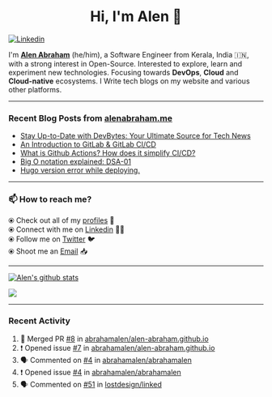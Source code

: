 <!-- markdownlint-disable-next-line -->
<h1 align="center">Hi, I'm Alen 👋</h1>

[![Linkedin](https://img.shields.io/badge/-Alen%20Abraham-blue?style=flat-square&logo=Linkedin&logoColor=white&link=https://www.linkedin.com/in/alenabraham/)](https://www.linkedin.com/in/alenabraham/)  

I'm **[Alen Abraham](https://alenabraham.me)** (he/him), a Software Engineer from Kerala, India 🇮🇳, with a strong interest in Open-Source. Interested to explore, learn and experiment new technologies. Focusing towards **DevOps**, **Cloud** and **Cloud-native** ecosystems. 
I Write tech blogs on my website and various other platforms.

---

### Recent Blog Posts from [alenabraham.me](https://alenabraham.me)
<!-- BLOG-POST-LIST:START -->
- [Stay Up-to-Date with DevBytes: Your Ultimate Source for Tech News](https://alenabraham.hashnode.dev/stay-up-to-date-with-devbytes-your-ultimate-source-for-tech-news)
- [An Introduction to GitLab &amp; GitLab CI/CD](https://alenabraham.hashnode.dev/an-introduction-to-gitlab-and-gitlab-cicd)
- [What is Github Actions? How does it simplify CI/CD?](https://alenabraham.hashnode.dev/what-is-github-actions-how-does-it-simplify-cicd)
- [Big O notation explained: DSA-01](https://alenabraham.hashnode.dev/big-o-notation-explained-dsa-01)
- [Hugo version error while deploying.](https://alenabraham.hashnode.dev/hugo-version-error-while-deploying)
<!-- BLOG-POST-LIST:END -->
---

### :mailbox: How to reach me?

⦿ Check out all of my [profiles](https://bio.link/alenabraham) :large_blue_circle:  
⦿ Connect with me on [Linkedin](https://www.linkedin.com/in/alenabraham) :man_technologist:  
⦿ Follow me on [Twitter](https://twitter.com/op__trojan) :bird:  
⦿ Shoot me an [Email](mailto:alenabraham@hotmail.com) :inbox_tray:  

---

[![Alen's github stats](https://github-readme-stats.vercel.app/api?username=abrahamalen&theme=dark)](https://github.com/abrahamalen)  

![](https://github-profile-summary-cards.vercel.app/api/cards/profile-details?username=abrahamalen&theme=github_dark) 

---

### Recent Activity
<!--START_SECTION:activity-->  
1. 🎉 Merged PR [#8](https://github.com/abrahamalen/alen-abraham.github.io/pull/8) in [abrahamalen/alen-abraham.github.io](https://github.com/abrahamalen/alen-abraham.github.io)
2. ❗ Opened issue [#7](https://github.com/abrahamalen/alen-abraham.github.io/issues/7) in [abrahamalen/alen-abraham.github.io](https://github.com/abrahamalen/alen-abraham.github.io)
3. 🗣 Commented on [#4](https://github.com/abrahamalen/abrahamalen/issues/4#issuecomment-1510411646) in [abrahamalen/abrahamalen](https://github.com/abrahamalen/abrahamalen)
4. ❗ Opened issue [#4](https://github.com/abrahamalen/abrahamalen/issues/4) in [abrahamalen/abrahamalen](https://github.com/abrahamalen/abrahamalen)
5. 🗣 Commented on [#51](https://github.com/lostdesign/linked/issues/51) in [lostdesign/linked](https://github.com/lostdesign/linked)
<!--END_SECTION:activity-->

<!--
**Alenabraham07/Alenabraham07** is a ✨ _special_ ✨ repository because its `README.md` (this file) appears on your GitHub profile.

Here are some ideas to get you started:

- 🔭 I’m currently working on ...
- 🌱 I’m currently learning ...
- 👯 I’m looking to collaborate on ...
- 🤔 I’m looking for help with ...
- 💬 Ask me about ...
- 📫 How to reach me: ...
- 😄 Pronouns: ...
- ⚡ Fun fact: ...
-->

